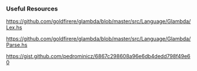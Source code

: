 ### Useful Resources

https://github.com/goldfirere/glambda/blob/master/src/Language/Glambda/Lex.hs

https://github.com/goldfirere/glambda/blob/master/src/Language/Glambda/Parse.hs

https://gist.github.com/pedrominicz/6867c298608a96e6db4dedd798f49e60
